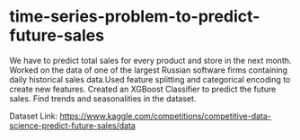 # time-series-problem-to-predict-future-sales

We have to predict total sales for every product and store in the next month. Worked on the data of one of the largest Russian software firms
containing daily historical sales data.Used feature splitting and categorical encoding to create new features. Created an XGBoost Classifier to predict the future sales. Find trends and seasonalities in the dataset.


Dataset Link: https://www.kaggle.com/competitions/competitive-data-science-predict-future-sales/data



